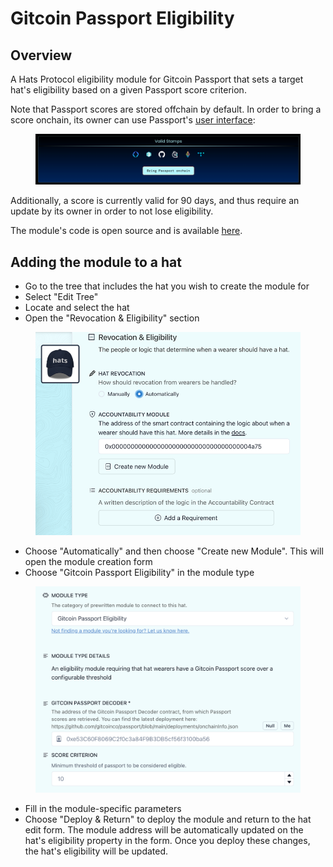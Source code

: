 # Gitcoin Passport Eligibility

## Overview

A Hats Protocol eligibility module for Gitcoin Passport that sets a target hat's eligibility based on a given Passport score criterion.

Note that Passport scores are stored offchain by default. In order to bring a score onchain, its owner can use Passport's [user interface](https://passport.gitcoin.co/#/dashboard):

<figure><img src="../../.gitbook/assets/Screenshot 2024-07-25 at 17.24.52.png" alt=""><figcaption></figcaption></figure>

Additionally, a score is currently valid for 90 days, and thus require an update by its owner in order to not lose eligibility.

The module's code is open source and is available [here](https://github.com/daocoa/gitcoin-passport-eligibility/tree/main).

## **Adding the module to a hat** <a href="#adding-the-module-to-a-hat" id="adding-the-module-to-a-hat"></a>

* Go to the tree that includes the hat you wish to create the module for
* Select "Edit Tree"
* Locate and select the hat
* Open the "Revocation & Eligibility" section

<figure><img src="../../.gitbook/assets/image (5).png" alt=""><figcaption></figcaption></figure>

* Choose "Automatically" and then choose "Create new Module". This will open the module creation form
* Choose "Gitcoin Passport Eligibility" in the module type

<figure><img src="../../.gitbook/assets/Screenshot 2024-07-25 at 18.36.33.png" alt=""><figcaption></figcaption></figure>

* Fill in the module-specific parameters
* Choose "Deploy & Return" to deploy the module and return to the hat edit form. The module address will be automatically updated on the hat's eligibility property in the form. Once you deploy these changes, the hat's eligibility will be updated.
